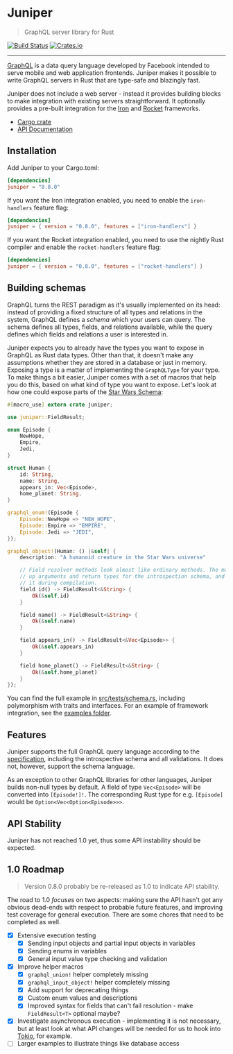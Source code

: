 # Juniper

> GraphQL server library for Rust

[![Build Status](https://travis-ci.org/mhallin/juniper.svg?branch=master)](https://travis-ci.org/mhallin/juniper)
[![Crates.io](https://img.shields.io/crates/v/juniper.svg?maxAge=2592000)](https://crates.io/crates/juniper)

---

[GraphQL][graphql] is a data query language developed by Facebook intended to
serve mobile and web application frontends. Juniper makes it possible to write
GraphQL servers in Rust that are type-safe and blazingly fast.

Juniper does not include a web server - instead it provides building blocks to
make integration with existing servers straightforward. It optionally provides a
pre-built integration for the [Iron][iron] and [Rocket] frameworks.

* [Cargo crate](https://crates.io/crates/juniper)
* [API Documentation](http://mhallin.github.io/juniper)

## Installation

Add Juniper to your Cargo.toml:

```toml
[dependencies]
juniper = "0.8.0"
```

If you want the Iron integration enabled, you need to enable the `iron-handlers`
feature flag:

```toml
[dependencies]
juniper = { version = "0.8.0", features = ["iron-handlers"] }
```

If you want the Rocket integration enabled, you need to use the nightly Rust
compiler and enable the `rocket-handlers` feature flag:

```toml
[dependencies]
juniper = { version = "0.8.0", features = ["rocket-handlers"] }
```

## Building schemas

GraphQL turns the REST paradigm as it's usually implemented on its head: instead
of providing a fixed structure of all types and relations in the system, GraphQL
defines a _schema_ which your users can query. The schema defines all types,
fields, and relations available, while the query defines which fields and
relations a user is interested in.

Juniper expects you to already have the types you want to expose in GraphQL as
Rust data types. Other than that, it doesn't make any assumptions whether they
are stored in a database or just in memory. Exposing a type is a matter of
implementing the `GraphQLType` for your type. To make things a bit easier,
Juniper comes with a set of macros that help you do this, based on what kind of
type you want to expose. Let's look at how one could expose parts of the [Star
Wars Schema][swschema]:

```rust
#[macro_use] extern crate juniper;

use juniper::FieldResult;

enum Episode {
    NewHope,
    Empire,
    Jedi,
}

struct Human {
    id: String,
    name: String,
    appears_in: Vec<Episode>,
    home_planet: String,
}

graphql_enum!(Episode {
    Episode::NewHope => "NEW_HOPE",
    Episode::Empire => "EMPIRE",
    Episode::Jedi => "JEDI",
});

graphql_object!(Human: () |&self| {
    description: "A humanoid creature in the Star Wars universe"

    // Field resolver methods look almost like ordinary methods. The macro picks
    // up arguments and return types for the introspection schema, and verifies
    // it during compilation.
    field id() -> FieldResult<&String> {
        Ok(&self.id)
    }

    field name() -> FieldResult<&String> {
        Ok(&self.name)
    }

    field appears_in() -> FieldResult<&Vec<Episode>> {
        Ok(&self.appears_in)
    }

    field home_planet() -> FieldResult<&String> {
        Ok(&self.home_planet)
    }
});
```

You can find the full example in [src/tests/schema.rs][test_schema_rs],
including polymorphism with traits and interfaces. For an example of framework
integration, see the [examples folder][examples].

## Features

Juniper supports the full GraphQL query language according to the
[specification][graphql_spec], including the introspective schema and all
validations. It does not, however, support the schema language.

As an exception to other GraphQL libraries for other languages, Juniper builds
non-null types by default. A field of type `Vec<Episode>` will be converted into
`[Episode!]!`. The corresponding Rust type for e.g. `[Episode]` would be
`Option<Vec<Option<Episode>>>`.

## API Stability

Juniper has not reached 1.0 yet, thus some API instability should be expected.

## 1.0 Roadmap

> Version 0.8.0 probably be re-released as 1.0 to indicate API stability.

The road to 1.0 _focuses_ on two aspects: making sure the API hasn't got any
obvious dead-ends with respect to probable future features, and improving test
coverage for general execution. There are some chores that need to be completed
as well.

* [X] Extensive execution testing
    * [X] Sending input objects and partial input objects in variables
    * [X] Sending enums in variables
    * [X] General input value type checking and validation
* [X] Improve helper macros
    * [X] `graphql_union!` helper completely missing
    * [X] `graphql_input_object!` helper completely missing
    * [X] Add support for deprecating things
    * [X] Custom enum values and descriptions
    * [X] Improved syntax for fields that can't fail resolution - make
      `FieldResult<T>` optional maybe?
* [X] Investigate asynchronous execution - implementing it is not necessary, but
  at least look at what API changes will be needed for us to hook into
  [Tokio][tokio], for example.
* [ ] Larger examples to illustrate things like database access

[graphql]: http://graphql.org
[iron]: http://ironframework.io
[swschema]: http://graphql.org/docs/typesystem/
[graphql_spec]: http://facebook.github.io/graphql
[test_schema_rs]: src/tests/schema.rs
[tokio]: https://github.com/tokio-rs/tokio
[examples]: examples/
[Rocket]: https://rocket.rs
